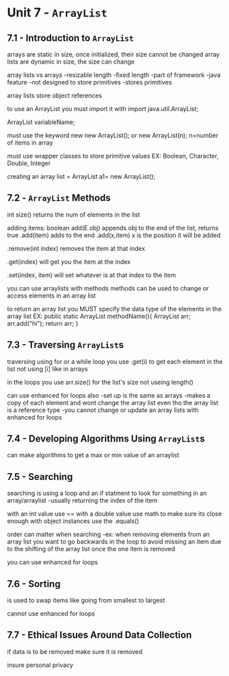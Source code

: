 # Unit 7 - `ArrayList`

## 7.1 - Introduction to `ArrayList`

arrays are static in size, once initialized, their size cannot be changed
array lists are dynamic in size, the size can change

array lists               vs                arrays
-resizable length                           -fixed length
-part of framework                          -java feature
-not designed to store primitives          -stores primitives

array lists store object references

to use an ArrayList you must import it with
import java.util.ArrayList;

ArrayList<DataType> variableName;

must use the keyword new
new ArrayList<DataType>();
or
new ArrayList<datatype>(n);
n=number of items in array

must use wrapper classes to store primitive values
EX: Boolean, Character, Double, Integer

creating an array list = ArrayList<datatypr> a1= new ArrayList<datatype>();

## 7.2 - `ArrayList` Methods

int size()  returns the num of elements in the list

adding items:
boolean add(E obj)  appends obj to the end of the list, returns true
.add(item)  adds to the end
.add(x,item)  x is the position it will be added

.remove(int index)  removes the item at that index

.get(index)  will get you the item at the index

.set(index, item)  will set whatever is at that index to the item

you can use arraylists with methods
methods can be used to change or access elements in an array list

to return an array list you MUST specify the data type of the elements in the array list
EX:
public static ArrayList<String> methodName(){
    ArrayList<String> arr;
    arr.add("hi");
    return arr;
}

## 7.3 - Traversing `ArrayList`s

traversing using for or a while loop you use .get(i) to get each element in the list
not using [i] like in arrays

in the loops you use arr.size() for the list's size not useing length()

can use enhanced for loops also
-set up is the same as arrays
-makes a copy of each element and wont change the array list even tho the array list is a reference type
-you cannot change or update an array lists with enhanced for loops

## 7.4 - Developing Algorithms Using `ArrayList`s

can make algorithms to get a max or min value of an arraylist

## 7.5 - Searching

searching is using a loop and an if statment to look for something in an array/arraylist
-usually returning the index of the item

with an int value use ==
with a double value use math to make sure its close enough
with object instances use the .equals()

order can matter when searching
-ex: when removing elements from an array list you want to go backwards in the loop to avoid missing an item due to the shifting of the array list once the one item is removed

you can use enhanced for loops

## 7.6 - Sorting

is used to swap items like going from smallest to largest

cannot use enhanced for loops

## 7.7 - Ethical Issues Around Data Collection

if data is to be removed make sure it is removed

insure personal privacy
